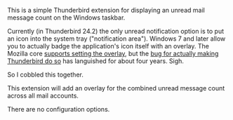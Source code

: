 This is a simple Thunderbird extension for displaying an unread mail message count
on the Windows taskbar.

Currently (in Thunderbird 24.2) the only unread notification option is to put an
icon into the system tray ("notification area"). Windows 7 and later allow you to
actually badge the application's icon itself with an overlay. The Mozilla core
[supports setting the overlay](https://bugzilla.mozilla.org/show_bug.cgi?id=515907),
but the [bug for actually making Thunderbird do so](https://bugzilla.mozilla.org/show_bug.cgi?id=494137)
has languished for about four years. Sigh.

So I cobbled this together.

This extension will add an overlay for the combined unread message count across all
mail accounts.

There are no configuration options.
